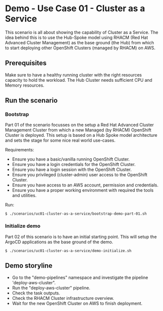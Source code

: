 # Demo - Use Case 01 - Cluster as a Service

This scenario is all about showing the capability of Cluster as a Service. The
idea behind this is to use the Hub-Spoke model using RHACM (Red Hat Advanced
Cluster Management) as the base ground (the Hub) from which to start deploying
other OpenShift Clusters (managed by RHACM) on AWS.

## Prerequisites

Make sure to have a healthy running cluster with the right resources capacity to
hold the workload. The Hub Cluster needs sufficient CPU and Memory resources.

## Run the scenario

### Bootstrap

Part 01 of the scenario focusses on the setup a Red
Hat Advanced Cluster Management Cluster from which a new Managed (by RHACM)
OpenShift Cluster is deployed. This setup is based on a Hub Spoke model
architecture and sets the stage for some nice real world use-cases.

Requirements:
- Ensure you have a basic/vanilla running OpenShift Cluster.
- Ensure you have a login credentials for the OpenShift Cluster.
- Ensure you have a login session with the OpenShift Cluster.
- Ensure you privileged (cluster-admin) user access to the OpenShift Cluster.
- Ensure you have access to an AWS account, permission and credentials.
- Ensure you have a proper working environment with required the tools and
  utilities.

Run:

```shell
$ ./scenarios/uc01-cluster-as-a-service/bootstrap-demo-part-01.sh
```

### Initialize demo

Part 02 of this scenario is to have an initial starting point. This will setup
the ArgoCD applications as the base ground of the demo.

```shell
$ ./scenarios/uc01-cluster-as-a-service/demo-initialize.sh
```

## Demo storyline

- Go to the "demo-pipelines" namespace and investigate the pipeline 'deploy-aws-cluster".
- Run the "deploy-aws-cluster" pipeline.
- Check the task outputs.
- Check the RHACM Cluster infrastructure overview.
- Wait for the new OpenShift Cluster on AWS to finish deployment.

